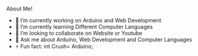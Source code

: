 About Me!

- 🔭 I’m currently working on Arduino and Web Development
- 🌱 I’m currently learning Different Computer Languages
- 👯 I’m looking to collaborate on Website or Youtube
- 💬 Ask me about Arduino, Web Development and Computer Languages
- ⚡ Fun fact: int Crush= Arduino;
